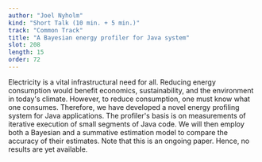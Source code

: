```yaml
---
author: "Joel Nyholm"
kind: "Short Talk (10 min. + 5 min.)"
track: "Common Track"
title: "A Bayesian energy profiler for Java system"
slot: 208
length: 15
order: 72
---
```


Electricity is a vital infrastructural need for all. Reducing energy consumption would benefit economics, sustainability, and the environment in today's climate. However, to reduce consumption, one must know what one consumes. Therefore, we have developed a novel energy profiling system for Java applications. The profiler's basis is on measurements of iterative execution of small segments of Java code. We will then employ both a Bayesian and a summative estimation model to compare the accuracy of their estimates. Note that this is an ongoing paper. Hence, no results are yet available.

